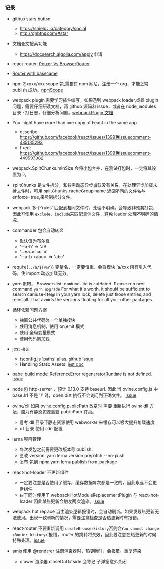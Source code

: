 ### 记录

- github stars button
  - https://shields.io/category/social
  - http://ghbtns.com/#star
- 文档全文搜索功能
  - https://docsearch.algolia.com/apply 申请
- react-router, [Router Vs BrowserRouter](https://stackoverflow.com/questions/56707885/browserrouter-vs-router-with-history-push)
- [Router with basename](https://stackoverflow.com/questions/47580538/react-router-v4-basename-and-custom-history)

- npm @xxxx/xxx scope 包,需要在 npm 网站，注册一个 org，才能正常 publish 成功。[npmScope](https://docs.npmjs.com/creating-and-publishing-an-org-scoped-package)

- webpack plugin 需要学习插件编写，如果遇到 webpack loader,或者 plugin 问题，需要仔细研读文档，再 github 源码和 issue，或者在 node_modules 目录下打日志，仔细分析问题。[webpackPlugin 文档](https://webpack.js.org/api/compiler-hooks/)

- You might have more than one copy of React in the same app

  - describe: https://github.com/facebook/react/issues/13991#issuecomment-435135293
  - fixed: https://github.com/facebook/react/issues/13991#issuecomment-449597362

- webpack.SplitChunks.minSize 会将小包合并，在测试打包时，一定将其设置为 0。
- splitChunks 是文件拆分，和按需动态异步加载没有关系。在处理异步加载未拆文件时，可用 splitChunks.cacheGroup.name 返回不同的文件名与 enforce=true,来强制拆分文件。
- webpack 多个'rules' 匹配到相同文件时，处理不明确。会导致非预期打包，因此可使用 `exclude`、`include`来匹配具体文件，避免 loader 处理不明确的情况。
- commander 包会自动转义
  - 默认值为布尔值
  - '--a-b' => 'aB'
  - '--no-a' => 'a'
  - '--a-b \<abc\>' => 'abc'
- require(`../a/${var}`) 变量名，一定要慎重。会将模块 /a/xxx 所有引入代码，使 import 动态加载无效。
- yarn 报错。 Browserslist: caniuse-lite is outdated. Please run next command `yarn upgrade`
  For what it's worth, it should be sufficient to search caniuse-lite@ in your yarn.lock, delete just those entries, and reinstall. That avoids the versions floating for all your other packages.
- 循环依赖问题方案

  - 抽离公共代码为一个单独模块
  - 使用消息机制，使用 on,emit 模式
  - 使用 全局变量模式
  - 使用代码懒加载

- jest 相关

  - tsconfig.js 'paths' alias. [github issue](https://github.com/kulshekhar/ts-jest/issues/414)
  - Handling Static Assets. [jest doc](https://jestjs.io/docs/en/webpack)

- babel build mode: ReferenceError regeneratorRuntime is not defined. [issue](https://github.com/babel/babel/issues/9849)

- node 包 http-server ，预计 0.13.0 支持 baseurl. 因此 当 ovine.config.js 中 baseUrl 不是 '/' 时，open:dist 执行不会访问到正确文件。 [issue](https://github.com/http-party/http-server/issues/595)

- ovine/cli 如果 ovine.config.publicPath 改变时 需要 重新执行 ovine dll 方法，因为有静态资源需要 publicPath 打包。

  - 思考 dll 目录下静态资源使用 webworker 来缓存可以极大提升加载速度
  - dll 目录 使用 cdn 配置

- lerna 项目管理

  - 每次发包之前需要更改版本号 publish.
  - 更改 version: yarn lerna version prepatch --no-push
  - 发布 包到 npm: yarn lerna publish from-package

- react-hot-loader 不更新组件

  - 一定要注意是否使用了缓存，缓存数据每次都是一致的，因此永远不会更新组件
  - 由于同时使用了 webpack HotModuleReplacementPlugin 与 react-hot-loader 因此某些更新会触发两次渲染。[issue](https://github.com/gaearon/react-hot-loader/issues/713)

- webpack hot replace 当主渲染逻辑报错时，会自动刷新。如果发现热更新无法使用。出现一致刷新的情况，需要注意检查是否热更新时有报错。

- react-router 不要重新调用 `createBrowserHistory`否则会`You cannot change <Router history>` 报错，router 的跳转将失效，因此要注意在热更新的时候特殊处理。[issue](https://github.com/reactjs/react-router-redux/issues/179)

- amis 使用 @renderer 注册渲染器时，热更新时，会报错。重复渲染
  - drawer 渲染器 closeOnOutside 会导致 子弹窗意外关闭
